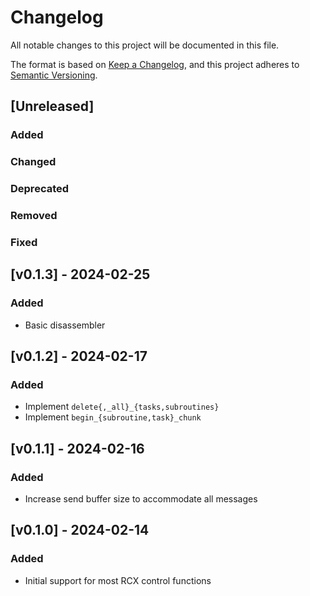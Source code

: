 # Changelog
All notable changes to this project will be documented in this file.

The format is based on [Keep a Changelog](https://keepachangelog.com/en/1.0.0/),
and this project adheres to [Semantic Versioning](https://semver.org/spec/v2.0.0.html).

## [Unreleased]
### Added

### Changed

### Deprecated

### Removed

### Fixed


## [v0.1.3] - 2024-02-25
### Added
* Basic disassembler

## [v0.1.2] - 2024-02-17
### Added
* Implement `delete{,_all}_{tasks,subroutines}`
* Implement `begin_{subroutine,task}_chunk`

## [v0.1.1] - 2024-02-16
### Added
* Increase send buffer size to accommodate all messages

## [v0.1.0] - 2024-02-14
### Added
* Initial support for most RCX control functions
